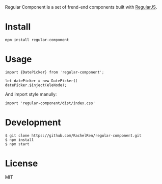 Regular Component is a set of frend-end components built with [RegularJS](https://github.com/regularjs/regular).

# Install

```
npm install regular-component
```

# Usage
```
import {DatePicker} from 'regular-component';

let datePicker = new DatePicker()
datePicker.$inject(eleNode);
```

And import style manully:

```
import 'regular-component/dist/index.css'
```

# Development

```
$ git clone https://github.com/RachelRen/regular-component.git
$ npm install
$ npm start
```

# License   

MIT  